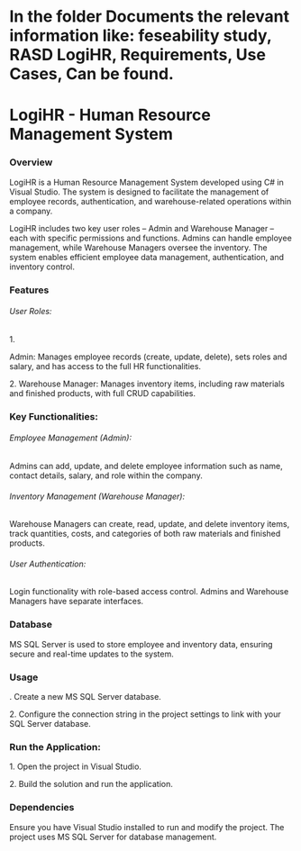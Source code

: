 <h1> In the folder Documents the relevant information like: feseability study, RASD LogiHR, Requirements, Use Cases, Can be found.

<h1>LogiHR - Human Resource Management System</h1> <h3>Overview</h3> <p>LogiHR is a Human Resource Management System developed using C# in Visual Studio. The system is designed to facilitate the management of employee records, authentication, and warehouse-related operations within a company. 
  
  
  LogiHR includes two key user roles – Admin and Warehouse Manager – each with specific permissions and functions. Admins can handle employee management, while Warehouse Managers oversee the inventory. The system enables efficient employee data management, authentication, and inventory control.</p> <h3>Features</h3> <h6>User Roles:</h6> <p>1. 
  
  Admin: Manages employee records (create, update, delete), sets roles and salary, and has access to the full HR functionalities.</p> <p>2. Warehouse Manager: Manages inventory items, including raw materials and finished products, with full CRUD capabilities.</p> <h3>Key Functionalities:</h3> <h6>Employee Management (Admin):</h6> <p>Admins can add, update, and delete employee information such as name, contact details, salary, and role within the company.</p> <h6>Inventory Management (Warehouse Manager):</h6> <p>Warehouse Managers can create, read, update, and delete inventory items, track quantities, costs, and categories of both raw materials and finished products.</p> <h6>User Authentication:</h6> <p>Login functionality with role-based access control. Admins and Warehouse Managers have separate interfaces.</p> <h3>Database</h3> <p>MS SQL Server is used to store employee and inventory data, ensuring secure and real-time updates to the system.</p> <h3>Usage</h3>. Create a new MS SQL Server database.</p> <p>2. Configure the connection string in the project settings to link with your SQL Server database.</p> <h3>Run the Application:</h3> <p>1. Open the project in Visual Studio.</p> <p>2. Build the solution and run the application.</p> <h3>Dependencies</h3> <p>Ensure you have Visual Studio installed to run and modify the project. The project uses MS SQL Server for database management.</p>
